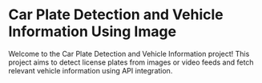 # Car Plate Detection and Vehicle Information Using Image

Welcome to the Car Plate Detection and Vehicle Information project! This project aims to detect license plates from images or video feeds and fetch relevant vehicle information using API integration.



